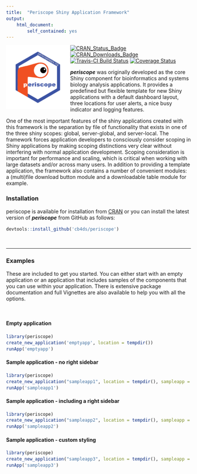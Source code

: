 ```yaml
---
title:  "Periscope Shiny Application Framework"
output: 
    html_document:
        self_contained: yes
---
```


<a href="https://periscopeapps.org"><img src="vignettes/images/hexagon.png" align="left" width="175"></a>

<!-- Badge Location -->
[![CRAN_Status_Badge](http://www.r-pkg.org/badges/version/periscope?color=9bc2cf)](https://cran.r-project.org/package=periscope)
[![CRAN_Downloads_Badge](https://cranlogs.r-pkg.org/badges/grand-total/periscope?color=9bc2cf)](https://cran.r-project.org/package=periscope)
[![Travis-CI Build Status](https://travis-ci.com/cb4ds/periscope.svg?branch=master)](https://travis-ci.com/cb4ds/periscope)
[![Coverage Status](https://img.shields.io/codecov/c/github/cb4ds/periscope/master.svg)](https://codecov.io/github/cb4ds/periscope?branch=master)
<!-- End Badges -->

***periscope*** was originally developed as the core Shiny component for bioinformatics and systems biology analysis applications. It provides a predefined but flexible template for new Shiny applications with a default dashboard layout, three locations for user alerts, a nice busy indicator and logging features. 

One of the most important features of the shiny applications created with this framework is the separation by file of functionality that exists in one of the three shiny scopes: global, server-global, and server-local. The framework forces application developers to consciously consider scoping in Shiny applications by making scoping distinctions very clear without interfering with normal application development. Scoping consideration is important for performance and scaling, which is critical when working with large datasets and/or across many users.  In addition to providing a template application, the framework also contains a number of convenient modules: a (multi)file download button module and a downloadable table module for example.

### Installation

periscope is available for installation from 
[CRAN](https://CRAN.R-project.org/package=periscope) or you can install the
latest version of ***periscope*** from GitHub as follows:

```r
devtools::install_github('cb4ds/periscope')
```

<br/>

---

### Examples

These are included to get you started. You can either start with an empty application or an application that includes samples of the components that you can use within your application.  There is extensive package documentation and full Vignettes are also available to help you with all the options.

<br/>

#### Empty application

```r
library(periscope)
create_new_application('emptyapp', location = tempdir())
runApp('emptyapp')
```


#### Sample application - no right sidebar

```r
library(periscope)
create_new_application("sampleapp1", location = tempdir(), sampleapp = TRUE)
runApp('sampleapp1')

```

#### Sample application - including a right sidebar

```r
library(periscope)
create_new_application("sampleapp2", location = tempdir(), sampleapp = TRUE, rightsidebar = TRUE)
runApp('sampleapp2')

```

#### Sample application - custom styling

```r
library(periscope)
create_new_application("sampleapp3", location = tempdir(), sampleapp = TRUE, style = list(skin = "green"))
runApp('sampleapp3')

```
